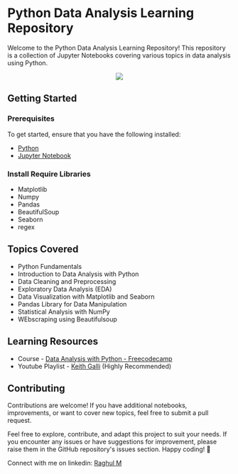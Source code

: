 
# Python Data Analysis Learning Repository


Welcome to the Python Data Analysis Learning Repository! This repository is a collection of Jupyter Notebooks covering various topics in data analysis using Python.
<center>

![](https://media.geeksforgeeks.org/wp-content/uploads/20230510174745/Data-Analysis-with-Python.webp)

</center>

## Getting Started

### Prerequisites

To get started, ensure that you have the following installed:

- [Python](https://www.python.org/downloads/)
- [Jupyter Notebook](https://jupyter.org/install)

### Install Require Libraries

- Matplotlib
- Numpy
- Pandas
- BeautifulSoup
- Seaborn
- regex


## Topics Covered
- Python Fundamentals
- Introduction to Data Analysis with Python
- Data Cleaning and Preprocessing
- Exploratory Data Analysis (EDA)
- Data Visualization with Matplotlib and Seaborn
- Pandas Library for Data Manipulation
- Statistical Analysis with NumPy 
- WEbscraping using Beautifulsoup

## Learning Resources
- Course - [Data Analysis with Python - Freecodecamp](https://www.freecodecamp.org/learn/data-analysis-with-python/)
- Youtube Playlist - [Keith Galli](https://www.youtube.com/@KeithGalli) (Highly Recommended)


## Contributing

Contributions are welcome! If you have additional notebooks, improvements, or want to cover new topics, feel free to submit a pull request.

Feel free to explore, contribute, and adapt this project to suit your needs. If you encounter any issues or have suggestions for improvement, please raise them in the GitHub repository's issues section. Happy coding! 🚀

Connect with me on linkedin: [Raghul M](https://www.linkedin.com/in/m-raghul/)
